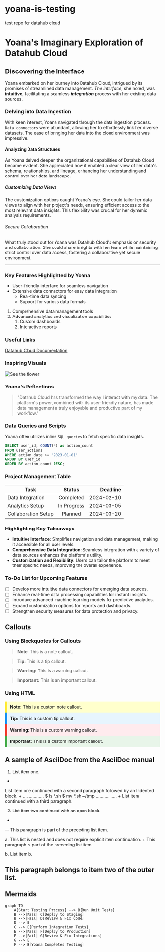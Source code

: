 # yoana-is-testing
test repo for datahub cloud

# Yoana's Imaginary Exploration of Datahub Cloud

## Discovering the Interface

Yoana embarked on her journey into Datahub Cloud, intrigued by its promises of streamlined data management. *The interface*, she noted, was **intuitive**, facilitating a seamless ***integration*** process with her existing data sources.

### Delving into Data Ingestion

With keen interest, Yoana navigated through the data ingestion process. `Data connectors` were abundant, allowing her to effortlessly link her diverse datasets. The ease of bringing her data into the cloud environment was impressive.

#### Analyzing Data Structures

As Yoana delved deeper, the organizational capabilities of Datahub Cloud became evident. She appreciated how it enabled a clear view of her data's schema, relationships, and lineage, enhancing her understanding and control over her data landscape.

##### Customizing Data Views

The customization options caught Yoana's eye. She could tailor her data views to align with her project's needs, ensuring efficient access to the most relevant data insights. This flexibility was crucial for her dynamic analysis requirements.

###### Secure Collaboration

What truly stood out for Yoana was Datahub Cloud's emphasis on security and collaboration. She could share insights with her team while maintaining strict control over data access, fostering a collaborative yet secure environment.

---

### Key Features Highlighted by Yoana

- User-friendly interface for seamless navigation
- Extensive data connectors for easy data integration
  - Real-time data syncing
  - Support for various data formats

1. Comprehensive data management tools
2. Advanced analytics and visualization capabilities
   1. Custom dashboards
   2. Interactive reports

### Useful Links

[Datahub Cloud Documentation](https://www.datahub.io/docs)

### Inspiring Visuals

![See the flower](https://images.unsplash.com/photo-1590119977523-5af0d80c559f?q=80&w=2072&auto=format&fit=crop&ixlib=rb-4.0.3&ixid=M3wxMjA3fDB8MHxwaG90by1wYWdlfHx8fGVufDB8fHx8fA%3D%3D "Beutiful Flower")

### Yoana's Reflections

> "Datahub Cloud has transformed the way I interact with my data. The platform's power, combined with its user-friendly nature, has made data management a truly enjoyable and productive part of my workflow."

### Data Queries and Scripts

Yoana often utilizes inline `SQL queries` to fetch specific data insights.

```sql
SELECT user_id, COUNT(*) as action_count
FROM user_actions
WHERE action_date >= '2023-01-01'
GROUP BY user_id
ORDER BY action_count DESC;

```
### Project Management Table

| Task                  | Status       | Deadline   |
|-----------------------|:------------:|-----------:|
| Data Integration      | Completed    | 2024-02-10 |
| Analytics Setup       | In Progress  | 2024-03-05 |
| Collaboration Setup   | Planned      | 2024-03-20 |

### Highlighting Key Takeaways

- **Intuitive Interface**: Simplifies navigation and data management, making it accessible for all user levels.
- **Comprehensive Data Integration**: Seamless integration with a variety of data sources enhances the platform's utility.
- **Customization and Flexibility**: Users can tailor the platform to meet their specific needs, improving the overall experience.


### To-Do List for Upcoming Features

- [ ] Develop more intuitive data connectors for emerging data sources.
- [ ] Enhance real-time data processing capabilities for instant insights.
- [ ] Introduce advanced machine learning models for predictive analytics.
- [ ] Expand customization options for reports and dashboards.
- [ ] Strengthen security measures for data protection and privacy.

## Callouts

### Using Blockquotes for Callouts

> **Note:** This is a note callout.

> **Tip:** This is a tip callout.

> **Warning:** This is a warning callout.

> **Important:** This is an important callout.

### Using HTML

<div style="background-color: #ffffcc; padding: 10px; border-left: 6px solid #ffeb3b;">
  <strong>Note:</strong> This is a custom note callout.
</div>

<div style="background-color: #e7f5fe; padding: 10px; border-left: 6px solid #2196f3;">
  <strong>Tip:</strong> This is a custom tip callout.
</div>

<div style="background-color: #ffebee; padding: 10px; border-left: 6px solid #f44336;">
  <strong>Warning:</strong> This is a custom warning callout.
</div>

<div style="background-color: #e8f5e9; padding: 10px; border-left: 6px solid #4caf50;">
  <strong>Important:</strong> This is a custom important callout.
</div>

## A sample of AsciiDoc from the AsciiDoc manual

1. List item one.
+
List item one continued with a second paragraph followed by an
Indented block.
+
.................
$ ls *.sh
$ mv *.sh ~/tmp
.................
+
List item continued with a third paragraph.

2. List item two continued with an open block.
+
--
This paragraph is part of the preceding list item.

a. This list is nested and does not require explicit item
continuation.
+
This paragraph is part of the preceding list item.

b. List item b.

This paragraph belongs to item two of the outer list.
--

## Mermaids

```mermaid
graph TD
    A[Start Testing Process] --> B{Run Unit Tests}
    B -->|Pass| C[Deploy to Staging]
    B -->|Fail| D[Review & Fix Code]
    D --> B
    C --> E{Perform Integration Tests}
    E -->|Pass| F[Deploy to Production]
    E -->|Fail| G[Review & Fix Integrations]
    G --> E
    F --> H[Yoana Completes Testing]
